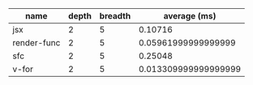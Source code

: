 | name        | depth | breadth | average (ms)         |
| ----------- | ----- | ------- | -------------------- |
| jsx         | 2     | 5       | 0.10716              |
| render-func | 2     | 5       | 0.05961999999999999  |
| sfc         | 2     | 5       | 0.25048              |
| v-for       | 2     | 5       | 0.013309999999999999 |